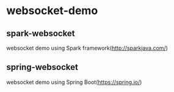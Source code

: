 # websocket-demo

## spark-websocket 
websocket demo using Spark framework(http://sparkjava.com/)

## spring-websocket
websocket demo using Spring Boot(https://spring.io/)
